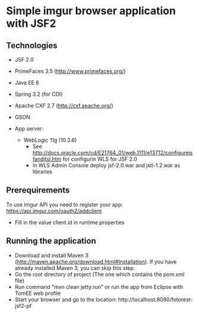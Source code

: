 Simple imgur browser application with JSF2
==========================================

Technologies
------------

* JSF 2.0
* PrimeFaces 3.5 (http://www.primefaces.org/)
* Java EE 6
* Spring 3.2 (for CDI)
* Apache CXF 2.7 (http://cxf.apache.org/)
* GSON

* App server: 
	* WebLogic 11g (10.3.6)
		* See http://docs.oracle.com/cd/E21764_01/web.1111/e13712/configurejsfandjtsl.htm for configurin WLS for JSF 2.0
		* In WLS Admin Console deploy jsf-2.0.war and jstl-1.2.war as libraries

Prerequirements
---------------

To use imgur API you need to register your app: https://api.imgur.com/oauth2/addclient

* Fill in the value client.id in runtime.properties

Running the application
-----------------------
* Download and install Maven 3 (http://maven.apache.org/download.html#Installation). If you 
  have already installed Maven 3, you can skip this step.
* Go the root directory of project (The one which contains the pom.xml file)
* Run command "mvn clean jetty:run" or run the app from Eclipse with TomEE web profile
* Start your browser and go to the location: http://localhost:8080/fotorest-jsf2-pf
